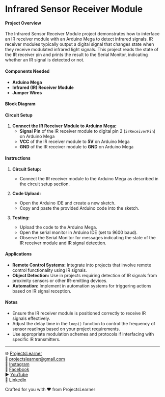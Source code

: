 # Infrared Sensor Receiver Module

#### Project Overview

The Infrared Sensor Receiver Module project demonstrates how to interface an IR receiver module with an Arduino Mega to detect infrared signals. IR receiver modules typically output a digital signal that changes state when they receive modulated infrared light signals. This project reads the state of the IR receiver pin and prints the result to the Serial Monitor, indicating whether an IR signal is detected or not.

#### Components Needed

- **Arduino Mega**
- **Infrared (IR) Receiver Module**
- **Jumper Wires**

#### Block Diagram


#### Circuit Setup

1. **Connect the IR Receiver Module to Arduino Mega:**
   - **Signal Pin** of the IR receiver module to digital pin 2 (`irReceiverPin`) on Arduino Mega
   - **VCC** of the IR receiver module to **5V** on Arduino Mega
   - **GND** of the IR receiver module to **GND** on Arduino Mega

#### Instructions

1. **Circuit Setup:**
   - Connect the IR receiver module to the Arduino Mega as described in the circuit setup section.

2. **Code Upload:**
   - Open the Arduino IDE and create a new sketch.
   - Copy and paste the provided Arduino code into the sketch.

3. **Testing:**
   - Upload the code to the Arduino Mega.
   - Open the serial monitor in Arduino IDE (set to 9600 baud).
   - Observe the Serial Monitor for messages indicating the state of the IR receiver module and IR signal detection.

#### Applications

- **Remote Control Systems:** Integrate into projects that involve remote control functionality using IR signals.
- **Object Detection:** Use in projects requiring detection of IR signals from proximity sensors or other IR-emitting devices.
- **Automation:** Implement in automation systems for triggering actions based on IR signal reception.

#### Notes

- Ensure the IR receiver module is positioned correctly to receive IR signals effectively.
- Adjust the delay time in the `loop()` function to control the frequency of sensor readings based on your project requirements.
- Use appropriate modulation schemes and protocols if interfacing with specific IR transmitters.

---

🌐 [ProjectsLearner](https://projectslearner.com/learn/arduino-mega-infrared-sensor-receiver-module)  
📧 [projectslearner@gmail.com](mailto:projectslearner@gmail.com)  
📸 [Instagram](https://www.instagram.com/projectslearner/)  
📘 [Facebook](https://www.facebook.com/projectslearner)  
▶️ [YouTube](https://www.youtube.com/@ProjectsLearner)  
📘 [LinkedIn](https://www.linkedin.com/in/projectslearner)  

Crafted for you with ❤️ from ProjectsLearner